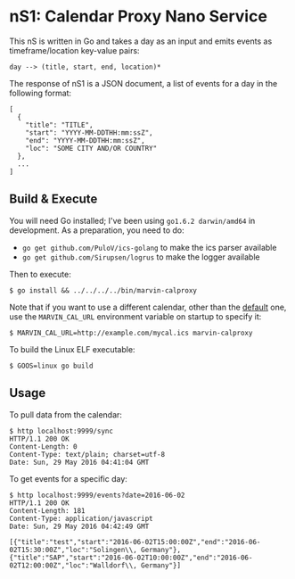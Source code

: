 # nS1: Calendar Proxy Nano Service

This nS is written in Go and takes a day as an input and emits events as timeframe/location key-value pairs:

    day --> (title, start, end, location)*

The response of nS1 is a JSON document, a list of events for a day in the following format:

    [
      {
        "title": "TITLE",
        "start": "YYYY-MM-DDTHH:mm:ssZ",
        "end": "YYYY-MM-DDTHH:mm:ssZ",
        "loc": "SOME CITY AND/OR COUNTRY"
      },
      ...
    ]

## Build & Execute

You will need Go installed; I've been using `go1.6.2 darwin/amd64` in development. As a preparation, you need to do:

- `go get github.com/PuloV/ics-golang` to make the ics parser available
- `go get github.com/Sirupsen/logrus` to make the logger available

Then to execute:

    $ go install && ../../../../bin/marvin-calproxy

Note that if you want to use a different calendar, other than the [default](https://calendar.google.com/calendar/ical/r5sj91351jcgb0gul5h0tvou7o%40group.calendar.google.com/public/basic.ics) one, use the `MARVIN_CAL_URL` environment variable on startup to specify it:

    $ MARVIN_CAL_URL=http://example.com/mycal.ics marvin-calproxy

To build the Linux ELF executable:

    $ GOOS=linux go build

## Usage

To pull data from the calendar:

    $ http localhost:9999/sync
    HTTP/1.1 200 OK
    Content-Length: 0
    Content-Type: text/plain; charset=utf-8
    Date: Sun, 29 May 2016 04:41:04 GMT

To get events for a specific day:

    $ http localhost:9999/events?date=2016-06-02
    HTTP/1.1 200 OK
    Content-Length: 181
    Content-Type: application/javascript
    Date: Sun, 29 May 2016 04:42:49 GMT
    
    [{"title":"test","start":"2016-06-02T15:00:00Z","end":"2016-06-02T15:30:00Z","loc":"Solingen\\, Germany"},{"title":"SAP","start":"2016-06-02T10:00:00Z","end":"2016-06-02T12:00:00Z","loc":"Walldorf\\, Germany"}]

